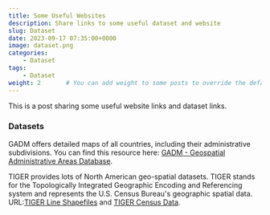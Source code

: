 ```yaml
---
title: Some Useful Websites
description: Share links to some useful dataset and website
slug: Dataset
date: 2023-09-17 07:35:00+0000
image: dataset.png
categories:
    - Dataset
tags:
    - Dataset
weight: 2       # You can add weight to some posts to override the default sorting (date descending)
---
```


This is a post sharing some useful website links and dataset links.

### Datasets

GADM offers detailed maps of all countries, including their administrative subdivisions. You can find this resource here: [GADM - Geospatial Administrative Areas Database](https://gadm.org/index.html).

TIGER provides lots of North American geo-spatial datasets. TIGER stands for the Topologically Integrated Geographic Encoding and Referencing system and represents the U.S. Census Bureau's geographic spatial data. URL:[TIGER Line Shapefiles](https://www.census.gov/cgi-bin/geo/shapefiles/index.php) and [TIGER Census Data](https://www.census.gov/data.html).
